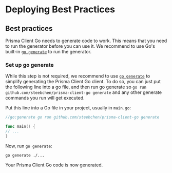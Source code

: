 # Deploying Best Practices

## Best practices

Prisma Client Go needs to generate code to work. This means that you need to run the generator before you can use it. We
recommend to use Go's built-in [`go generate`](https://blog.golang.org/generate) to run the generator.

### Set up go generate

While this step is not required, we recommend to use [`go generate`](https://blog.golang.org/generate) to simplify
generating the Prisma Client Go client. To do so, you can just put the following line into a go file, and then run go
generate so `go run github.com/steebchen/prisma-client-go generate` and any other generate commands you run will get
executed.

Put this line into a Go file in your project, usually in `main.go`:

```go
//go:generate go run github.com/steebchen/prisma-client-go generate

func main() {
// ...
}
```

Now, run `go generate`:

```shell script
go generate ./...
```

Your Prisma Client Go code is now generated.
